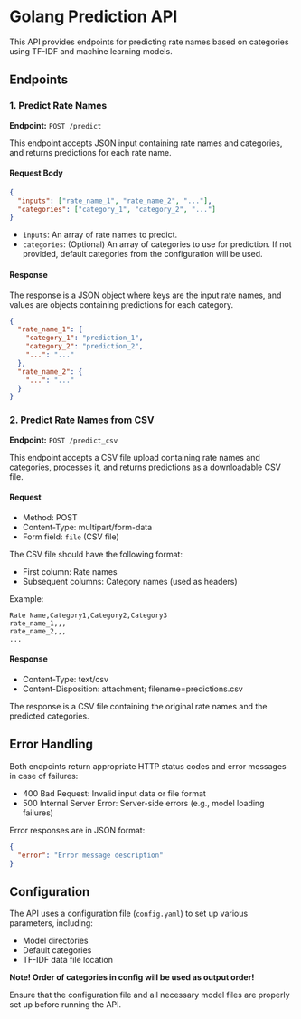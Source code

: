 # Golang Prediction API

This API provides endpoints for predicting rate names based on categories using TF-IDF and machine learning models.

## Endpoints

### 1. Predict Rate Names

**Endpoint:** `POST /predict`

This endpoint accepts JSON input containing rate names and categories, and returns predictions for each rate name.

#### Request Body

```json
{
  "inputs": ["rate_name_1", "rate_name_2", "..."],
  "categories": ["category_1", "category_2", "..."]
}
```

- `inputs`: An array of rate names to predict.
- `categories`: (Optional) An array of categories to use for prediction. If not provided, default categories from the configuration will be used.

#### Response

The response is a JSON object where keys are the input rate names, and values are objects containing predictions for each category.

```json
{
  "rate_name_1": {
    "category_1": "prediction_1",
    "category_2": "prediction_2",
    "...": "..."
  },
  "rate_name_2": {
    "...": "..."
  }
}
```

### 2. Predict Rate Names from CSV

**Endpoint:** `POST /predict_csv`

This endpoint accepts a CSV file upload containing rate names and categories, processes it, and returns predictions as a downloadable CSV file.

#### Request

- Method: POST
- Content-Type: multipart/form-data
- Form field: `file` (CSV file)

The CSV file should have the following format:

- First column: Rate names
- Subsequent columns: Category names (used as headers)

Example:

```
Rate Name,Category1,Category2,Category3
rate_name_1,,,
rate_name_2,,,
...
```

#### Response

- Content-Type: text/csv
- Content-Disposition: attachment; filename=predictions.csv

The response is a CSV file containing the original rate names and the predicted categories.

## Error Handling

Both endpoints return appropriate HTTP status codes and error messages in case of failures:

- 400 Bad Request: Invalid input data or file format
- 500 Internal Server Error: Server-side errors (e.g., model loading failures)

Error responses are in JSON format:

```json
{
  "error": "Error message description"
}
```

## Configuration

The API uses a configuration file (`config.yaml`) to set up various parameters, including:

- Model directories
- Default categories
- TF-IDF data file location

**Note! Order of categories in config will be used as output order!**

Ensure that the configuration file and all necessary model files are properly set up before running the API.
